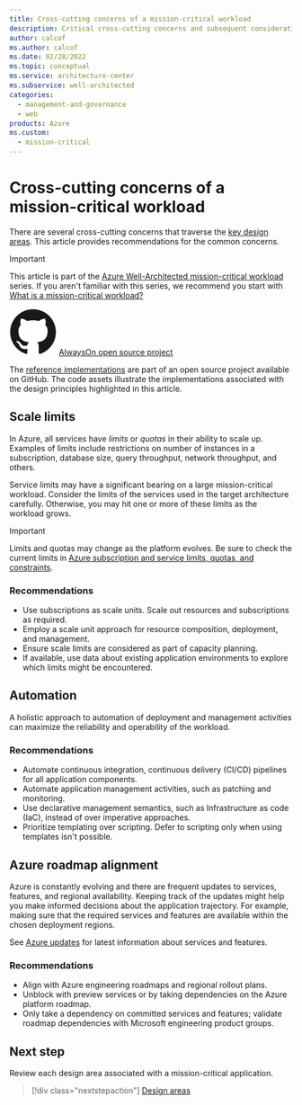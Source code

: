 ```yaml
---
title: Cross-cutting concerns of a mission-critical workload
description: Critical cross-cutting concerns and subsequent consideration within each design area.
author: calcof
ms.author: calcof
ms.date: 02/28/2022
ms.topic: conceptual
ms.service: architecture-center
ms.subservice: well-architected
categories:
  - management-and-governance
  - web
products: Azure
ms.custom:
  - mission-critical
---
```


# Cross-cutting concerns of a mission-critical workload

There are several cross-cutting concerns that traverse the [key design areas](mission-critical-overview.md#what-are-the-key-design-areas). This article provides recommendations for the common concerns. 

> [!IMPORTANT]
> This article is part of the [Azure Well-Architected mission-critical workload](index.yml) series. If you aren't familiar with this series, we recommend you start with [What is a mission-critical workload?](mission-critical-overview.md#what-is-a-mission-critical-workload)
>
> ![GitHub logo](./../_images/github.svg) [AlwaysOn open source project](http://github.com/azure/alwayson)
>
> The [reference implementations](mission-critical-overview.md#illustrative-examples) are part of an open source project available on GitHub. The code assets illustrate the implementations associated with the design principles highlighted in this article.

## Scale limits

In Azure, all services have _limits_ or _quotas_ in their ability to scale up. Examples of limits include restrictions on number of instances in a subscription, database size, query throughput, network throughput, and others. 

Service limits may have a significant bearing on a large mission-critical workload. Consider the limits of the services used in the target architecture carefully. Otherwise, you may hit one or more of these limits as the workload grows.

> [!IMPORTANT]
> Limits and quotas may change as the platform evolves. Be sure to check the current limits in [Azure subscription and service limits, quotas, and constraints](/azure/azure-subscription-service-limits).

### Recommendations

- Use subscriptions as scale units. Scale out resources and subscriptions as required.
- Employ a scale unit approach for resource composition, deployment, and management.
- Ensure scale limits are considered as part of capacity planning.
- If available, use data about existing application environments to explore which limits might be encountered.

## Automation

A holistic approach to automation of deployment and management activities can maximize the reliability and operability of the workload.

### Recommendations

- Automate continuous integration, continuous delivery (CI/CD) pipelines for all application components.
- Automate application management activities, such as patching and monitoring.
- Use declarative management semantics, such as Infrastructure as code (IaC), instead of over imperative approaches.
- Prioritize templating over scripting. Defer to scripting only when using templates isn't possible.

## Azure roadmap alignment

Azure is constantly evolving and there are frequent updates to services, features, and regional availability. Keeping track of the updates might help you make informed decisions about the application trajectory. For example, making sure that the required services and features are available within the chosen deployment regions.

See [Azure updates](https://azure.microsoft.com/updates/) for latest information about services and features. 

### Recommendations

- Align with Azure engineering roadmaps and regional rollout plans.
- Unblock with preview services or by taking dependencies on the Azure platform roadmap.
- Only take a dependency on committed services and features; validate roadmap dependencies with Microsoft engineering product groups.

## Next step

Review each design area associated with a  mission-critical application.

> [!div class="nextstepaction"]
> [Design areas](./mission-critical-application-pattern.md)
